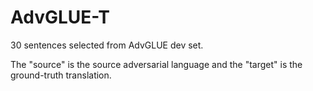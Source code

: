 # AdvGLUE-T

30 sentences selected from AdvGLUE dev set.

The "source" is the source adversarial language and the "target" is the ground-truth translation.